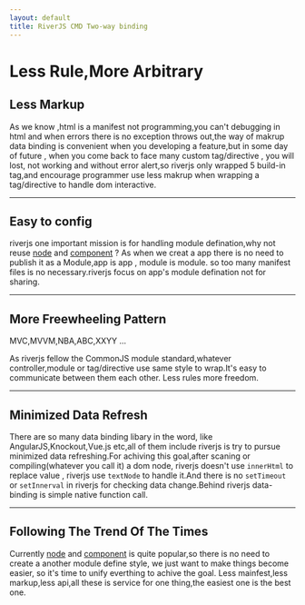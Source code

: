 ```yaml
---
layout: default
title: RiverJS CMD Two-way binding
---
```


# Less Rule,More Arbitrary

<div class="why">

## Less Markup

As we know ,html is a manifest not programming,you can't debugging in html and when errors there is no exception throws out,the way of makrup data binding is convenient when you
developing a feature,but in some day of future , when you come back to face many custom tag/directive , you will lost, not working and without error alert,so riverjs only wrapped 5
build-in tag,and encourage programmer use less makrup when wrapping a tag/directive to handle dom interactive. 


----------


## Easy to config

riverjs one important mission is for handling module defination,why not reuse [node](http://nodejs.org/) and [component](http://component.io/) ? As when we creat a app there is no need to
publish it as a Module,app is app , module is module. so too many manifest files is no necessary.riverjs focus on app's module defination not for sharing.



----------


## More Freewheeling Pattern 
MVC,MVVM,NBA,ABC,XXYY ...  

As riverjs fellow the CommonJS module standard,whatever controller,module or tag/directive use same style to wrap.It's easy to communicate between them each other.
Less rules more freedom.


--------------

## Minimized Data Refresh

There are so many data binding libary in the word, like AngularJS,Knockout,Vue.js etc,all of them include riverjs is try to pursue minimized data refreshing.For achiving
this goal,after scaning or compiling(whatever you call it) a dom node, riverjs doesn't use `innerHtml` to replace value , riverjs use `textNode` to handle it.And there is no
`setTimeout` or `setInnerval` in riverjs for checking data change.Behind riverjs data-binding is simple native function call. 


-------------

## Following The Trend Of The Times

Currently [node](http://nodejs.org/) and [component](http://component.io/) is quite popular,so there is no need to create a another module define style,
we just want to make things become easier, so it's time to unify everthing to achive the goal. Less mainfest,less markup,less api,all these is service for one thing,the easiest one
is the best one.



